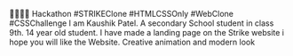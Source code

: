 👩‍💻👨‍💻 Hackathon #STRIKEClone #HTMLCSSOnly #WebClone #CSSChallenge
I am Kaushik Patel. A secondary School student in class 9th. 14 year old student. I have made a landing page on the Strike website i hope you will like the Website. Creative animation and modern look
